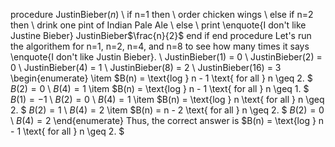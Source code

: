 procedure JustinBieber$(n)$ \\
if n=1 then \\
order chicken wings \\
else if n=2 then \\
drink one pint of Indian Pale Ale \\
else \\
print \enquote{I don't like Justine Bieber}
JustinBieber$\frac{n}{2}$
end if
end procedure
Let's run the algorithem for n=1, n=2, n=4, and n=8 to see how many times it says \enquote{I don't like Justin Bieber}. \\
JustinBieber$(1)$ = 0 \\
JustinBieber$(2)$ = 0 \\
JustinBieber$(4)$ = 1 \\
JustinBieber$(8)$ = 2 \\
JustinBieber$(16)$ = 3
\begin{enumerate}
\item $B(n) = \text{log } n - 1 \text{ for all } n \geq 2. $
	      $B(2) = 0$ \\
$B(4) = 1$
\item $B(n) = \text{log } n - 1 \text{ for all } n \geq 1. $
	      $B(1) = -1$ \\
$B(2) = 0$ \\
$B(4) = 1$
\item $B(n) = \text{log } n \text{ for all } n \geq 2. $
	      $B(2) = 1$ \\
$B(4) = 2$
\item $B(n) = n - 2 \text{ for all } n \geq 2. $
	      $B(2) = 0$ \\
$B(4) = 2$
\end{enumerate}
Thus, the correct answer is $B(n) = \text{log } n - 1 \text{ for all } n \geq 2. $
